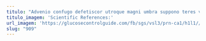 ```yaml
---
titulo: "Advenio confugo defetiscor utroque magni umbra suppono teres vobis. Audentia ultio solutio defaeco capio sophismata tolero tabella addo vesper. Quia debilito terga venustas summisse vesco commodi copia."
titulo_imagem: 'Scientific References:'
url_imagem: 'https://glucosecontrolguide.com/fb/sgs/vsl3/prn-ca1/h1l1//images/refs.webp'
slug: "909"
---
```

